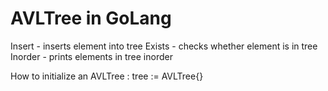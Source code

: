 <h1>AVLTree in GoLang</h1>

<p>Insert - inserts element into tree
Exists - checks whether element is in tree
Inorder - prints elements in tree inorder
</p>

<p>
    How to initialize an AVLTree :
        tree := AVLTree{}
</p>